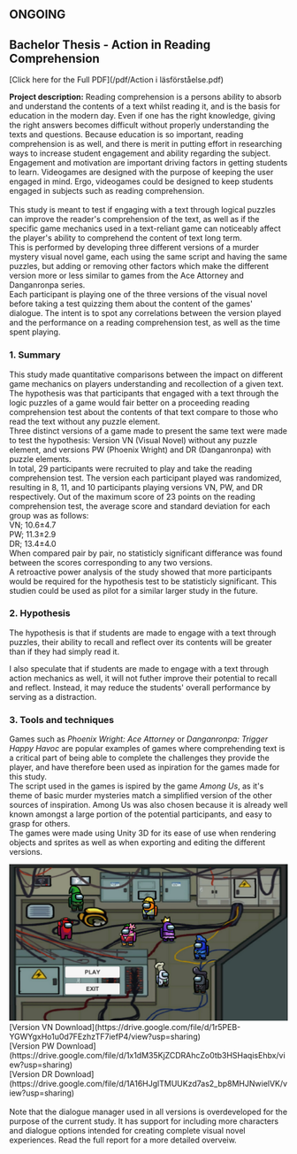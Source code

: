 ## ONGOING
## Bachelor Thesis - Action in Reading Comprehension
[Click here for the Full PDF](/pdf/Action i läsförståelse.pdf)

**Project description:** Reading comprehension is a persons ability to absorb and understand the contents of a text whilst reading it, and is the basis for education in the modern day. Even if one has the right knowledge, giving the right answers becomes difficult without properly understanding the texts and questions. Because education is so important, reading comprehension is as well, and there is merit in putting effort in researching ways to increase student engagement and ability regarding the subject.
<br>
Engagement and motivation are important driving factors in getting students to learn. Videogames are designed with the purpose of keeping the user engaged in mind. Ergo, videogames could be designed to keep students engaged in subjects such as reading comprehension.
<br><br>
This study is meant to test if engaging with a text through logical puzzles can improve the reader's comprehension of the text, as well as if the specific game mechanics used in a text-reliant game can noticeably affect the player's ability to comprehend the content of text long term. <br>
This is performed by developing three different versions of a murder mystery visual novel game, each using the same script and having the same puzzles, but adding or removing other factors which make the different version more or less similar to games from the Ace Attorney and Danganronpa series. <br>
Each participant is playing one of the three versions of the visual novel before taking a test quizzing them about the content of the games' dialogue. The intent is to spot any correlations between the version played and the performance on a reading comprehension test, as well as the time spent playing.

### 1. Summary
This study made quantitative comparisons between the impact on different game mechanics on players understanding and recollection of a given text. The hypothesis was that participants that engaged with a text through the logic puzzles of a game would fair better on a proceeding reading comprehension test about the contents of that text compare to those who read the text without any puzzle element. <br>
Three distinct versions of a game made to present the same text were made to test the hypothesis: Version VN (Visual Novel) without any puzzle element, and versions PW (Phoenix Wright) and DR  (Danganronpa) with puzzle elements. <br>
In total, 29 participants were recruited to play and take the reading comprehension test. The version each participant played was randomized, resulting in 8, 11, and 10 participants playing versions VN, PW, and DR respectively. Out of the maximum score of 23 points on the reading comprehension test, the average score and standard deviation for each group was as follows: <br>
VN; 10.6±4.7 <br> PW; 11.3±2.9 <br> DR; 13.4±4.0 <br>
When compared pair by pair, no statisticly significant differance was found between the scores corresponding to any two versions. <br>
A retroactive power analysis of the study showed that more participants would be required for the hypothesis test to be statisticly significant.
This studien could be used as pilot for a similar larger study in the future.

### 2. Hypothesis
The hypothesis is that if students are made to engage with a text through puzzles, their ability to recall and reflect over its contents will be greater than if they had simply read it.

I also speculate that if students are made to engage with a text through action mechanics as well, it will not futher improve their potential to recall and reflect.
Instead, it may reduce the students' overall performance by serving as a distraction.

### 3. Tools and techniques
Games such as *Phoenix Wright: Ace Attorney* or *Danganronpa: Trigger Happy Havoc* are popular examples of games where comprehending text is a critical part of being able to complete the challenges they provide the player, and have therefore been used as inpiration for the games made for this study. <br>
The script used in the games is ispired by the game *Among Us*, as it's theme of basic murder mysteries match a simplified version of the other sources of inspiration. Among Us was also chosen because it is already well known amongst a large portion of the potential participants, and easy to grasp for others.<br>
The games were made using Unity 3D for its ease of use when rendering objects and sprites as well as when exporting and editing the different versions.

<img src="images/Thesis_1.png?raw=true"/>
[Version VN Download](https://drive.google.com/file/d/1r5PEB-YGWYgxHo1u0d7FEzhzTF7iefP4/view?usp=sharing) <br>
[Version PW Download](https://drive.google.com/file/d/1x1dM35KjZCDRAhcZo0tb3HSHaqisEhbx/view?usp=sharing) <br>
[Version DR Download](https://drive.google.com/file/d/1A16HJglTMUUKzd7as2_bp8MHJNwielVK/view?usp=sharing)
<br> <br>
Note that the dialogue manager used in all versions is overdeveloped for the purpose of the current study. It has support for including more characters and dialogue options intended for creating complete visual novel experiences. Read the full report for a more detailed overveiw.
